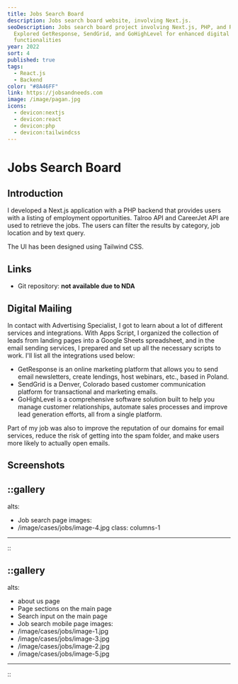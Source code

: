 ```yaml
---
title: Jobs Search Board
description: Jobs search board website, involving Next.js.
seoDescription: Jobs search board project involving Next.js, PHP, and Rest API.
  Explored GetResponse, SendGrid, and GoHighLevel for enhanced digital mailing
  functionalities
year: 2022
sort: 4
published: true
tags:
  - React.js
  - Backend
color: "#8A46FF"
link: https://jobsandneeds.com
image: /image/pagan.jpg
icons:
  - devicon:nextjs
  - devicon:react
  - devicon:php
  - devicon:tailwindcss
---
```


# Jobs Search Board

## Introduction

I developed a Next.js application with a PHP backend that provides users with a listing of employment opportunities. Talroo API and CareerJet API are used to retrieve the jobs. The users can filter the results by category, job location and by text query.

The UI has been designed using Tailwind CSS.

## Links

- Git repository: **not available due to NDA**

## Digital Mailing

In contact with Advertising Specialist, I got to learn about a lot of different services and integrations. With Apps Script, I organized the collection of leads from landing pages into a Google Sheets spreadsheet, and in the email sending services, I prepared and set up all the necessary scripts to work. I'll list all the integrations used below:

- GetResponse is an online marketing platform that allows you to send email newsletters, create lendings, host webinars, etc., based in Poland.
- SendGrid is a Denver, Colorado based customer communication platform for transactional and marketing emails.
- GoHighLevel is a comprehensive software solution built to help you manage customer relationships, automate sales processes and improve lead generation efforts, all from a single platform.

Part of my job was also to improve the reputation of our domains for email services, reduce the risk of getting into the spam folder, and make users more likely to actually open emails.

## Screenshots

::gallery
---
alts:
  - Job search page
images:
  - /image/cases/jobs/image-4.jpg
class: columns-1
---
::

::gallery
---
alts:
  - about us page
  - Page sections on the main page
  - Search input on the main page
  - Job search mobile page
images:
  - /image/cases/jobs/image-1.jpg
  - /image/cases/jobs/image-3.jpg
  - /image/cases/jobs/image-2.jpg
  - /image/cases/jobs/image-5.jpg
---
::